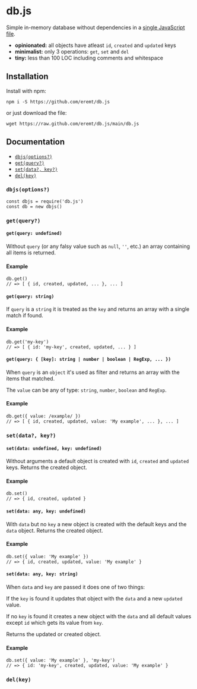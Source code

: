 # db.js

Simple in-memory database without dependencies in a [single JavaScript file](https://github.com/eremt/db.js/blob/main/db.js).

- **opinionated:** all objects have atleast `id`, `created` and `updated` keys
- **minimalist:** only 3 operations: `get`, `set` and `del`
- **tiny:** less than 100 LOC including comments and whitespace

## Installation

Install with npm:
```
npm i -S https://github.com/eremt/db.js
```
or just download the file:
```
wget https://raw.github.com/eremt/db.js/main/db.js
```

## Documentation

- [`dbjs(options?)`](https://github.com/eremt/db.js#dbjsoptions)
- [`get(query?)`](https://github.com/eremt/db.js#getquery)
- [`set(data?, key?)`](https://github.com/eremt/db.js#setdata-key)
- [`del(key)`](https://github.com/eremt/db.js#delkey)

### `dbjs(options?)`

```
const dbjs = require('db.js')
const db = new dbjs()
```

### `get(query?)`

#### `get(query: undefined)`

Without `query` (or any falsy value such as `null`, `''`, etc.) an array containing all items is returned.

#### Example
```
db.get()
// => [ { id, created, updated, ... }, ... ]
```

#### `get(query: string)`

If `query` is a `string` it is treated as the `key` and returns an array with a single match if found.

#### Example
```
db.get('my-key')
// => [ { id: 'my-key', created, updated, ... } ]
```

#### `get(query: { [key]: string | number | boolean | RegExp, ... })`

When `query` is an `object` it's used as filter and returns an array with the items that matched.

The `value` can be any of type: `string`, `number`, `boolean` and `RegExp`.

#### Example
```
db.get({ value: /example/ })
// => [ { id, created, updated, value: 'My example', ... }, ... ]
```

### `set(data?, key?)`

#### `set(data: undefined, key: undefined)`

Without arguments a default object is created with `id`, `created` and `updated` keys. Returns the created object.

#### Example
```
db.set()
// => { id, created, updated }
```

#### `set(data: any, key: undefined)`

With `data` but no `key` a new object is created with the default keys and the `data` object. Returns the created object.

#### Example
```
db.set({ value: 'My example' })
// => { id, created, updated, value: 'My example' }
```

#### `set(data: any, key: string)`

When `data` and `key` are passed it does one of two things:

If the `key` is found it updates that object with the `data` and a new `updated` value.

If no `key` is found it creates a new object with the `data` and all default values except `id` which gets its value from `key`.

Returns the updated or created object.

#### Example
```
db.set({ value: 'My example' }, 'my-key')
// => { id: 'my-key', created, updated, value: 'My example' }
```

### `del(key)`
